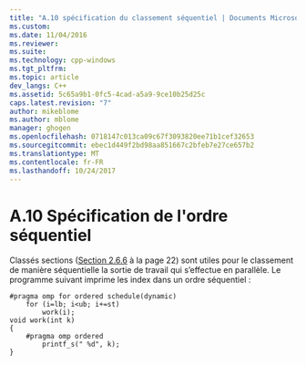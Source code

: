 ```yaml
---
title: "A.10 spécification du classement séquentiel | Documents Microsoft"
ms.custom: 
ms.date: 11/04/2016
ms.reviewer: 
ms.suite: 
ms.technology: cpp-windows
ms.tgt_pltfrm: 
ms.topic: article
dev_langs: C++
ms.assetid: 5c65a9b1-0fc5-4cad-a5a9-9ce10b25d25c
caps.latest.revision: "7"
author: mikeblome
ms.author: mblome
manager: ghogen
ms.openlocfilehash: 0718147c013ca09c67f3093820ee71b1cef32653
ms.sourcegitcommit: ebec1d449f2bd98aa851667c2bfeb7e27ce657b2
ms.translationtype: MT
ms.contentlocale: fr-FR
ms.lasthandoff: 10/24/2017
---
```

# <a name="a10---specifying-sequential-ordering"></a>A.10   Spécification de l'ordre séquentiel
Classés sections ([Section 2.6.6](../../parallel/openmp/2-6-6-ordered-construct.md) à la page 22) sont utiles pour le classement de manière séquentielle la sortie de travail qui s’effectue en parallèle. Le programme suivant imprime les index dans un ordre séquentiel :  
  
```  
#pragma omp for ordered schedule(dynamic)  
    for (i=lb; i<ub; i+=st)  
        work(i);  
void work(int k)  
{  
    #pragma omp ordered  
        printf_s(" %d", k);  
}  
```